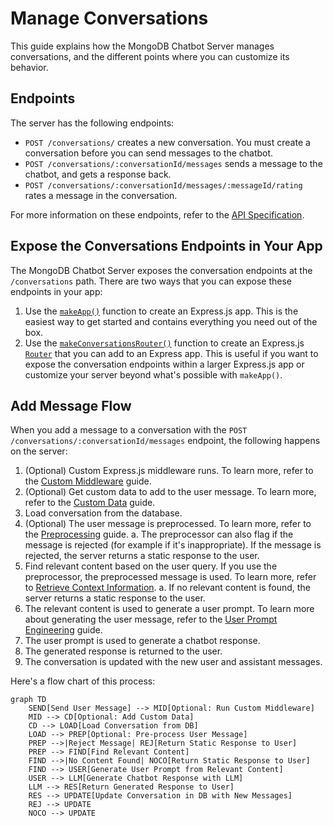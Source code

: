 # Manage Conversations

This guide explains how the MongoDB Chatbot Server manages conversations, and the different
points where you can customize its behavior.

## Endpoints

The server has the following endpoints:

- `POST /conversations/` creates a new conversation. You must create a
  conversation before you can send messages to the chatbot.
- `POST /conversations/:conversationId/messages` sends a message to the chatbot,
  and gets a response back.
- `POST /conversations/:conversationId/messages/:messageId/rating` rates a
  message in the conversation.

For more information on these endpoints, refer to the [API Specification](openapi).

## Expose the Conversations Endpoints in Your App

The MongoDB Chatbot Server exposes the conversation endpoints at the `/conversations` path.
There are two ways that you can expose these endpoints in your app:

1. Use the [`makeApp()`](../reference/server/modules.md#makeapp)
   function to create an Express.js app. This is the easiest way to get started
   and contains everything you need out of the box.
1. Use the [`makeConversationsRouter()`](../reference/server/modules.md#makeconversationsrouter) function to create an Express.js [`Router`](https://expressjs.com/en/guide/routing.html) that you can add to an Express app.
   This is useful if you want to expose the conversation endpoints within a larger
   Express.js app or customize your server beyond what's possible with `makeApp()`.

## Add Message Flow

When you add a message to a conversation with the `POST /conversations/:conversationId/messages` endpoint, the following happens on the server:

1. (Optional) Custom Express.js middleware runs. To learn more,
   refer to the [Custom Middleware](./custom-logic#middleware) guide.
1. (Optional) Get custom data to add to the user message. To learn more,
   refer to the [Custom Data](./custom-logic#add-custom-data-to-messages) guide.
1. Load conversation from the database.
1. (Optional) The user message is preprocessed. To learn more, refer to the
   [Preprocessing](./preprocess) guide.
   a. The preprocessor can also flag if the message is rejected
   (for example if it's inappropriate). If the message is rejected,
   the server returns a static response to the user.
1. Find relevant content based on the user query. If you use the preprocessor,
   the preprocessed message is used. To learn more, refer to [Retrieve Context Information](./retrieve).
   a. If no relevant content is found, the server returns a static response to the user.
1. The relevant content is used to generate a user prompt. To learn more about
   generating the user message, refer to the [User Prompt Engineering](./llm.md#user-prompt) guide.
1. The user prompt is used to generate a chatbot response.
1. The generated response is returned to the user.
1. The conversation is updated with the new user and assistant messages.

Here's a flow chart of this process:

```mermaid
graph TD
    SEND[Send User Message] --> MID[Optional: Run Custom Middleware]
    MID --> CD[Optional: Add Custom Data]
    CD --> LOAD[Load Conversation from DB]
    LOAD --> PREP[Optional: Pre-process User Message]
    PREP -->|Reject Message| REJ[Return Static Response to User]
    PREP --> FIND[Find Relevant Content]
    FIND -->|No Content Found| NOCO[Return Static Response to User]
    FIND --> USER[Generate User Prompt from Relevant Content]
    USER --> LLM[Generate Chatbot Response with LLM]
    LLM --> RES[Return Generated Response to User]
    RES --> UPDATE[Update Conversation in DB with New Messages]
    REJ --> UPDATE
    NOCO --> UPDATE
```
